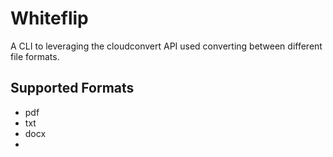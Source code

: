 # Whiteflip
A CLI to leveraging the cloudconvert API used converting between different file formats. 

## Supported Formats
   - pdf
   - txt
   - docx
   -
